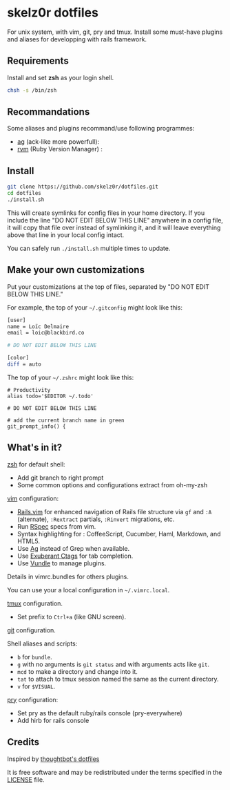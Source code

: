 # skelz0r dotfiles

For unix system, with vim, git, pry and tmux.
Install some must-have plugins and aliases for developping with rails framework.

## Requirements

Install and set **zsh** as your login shell.

```sh
chsh -s /bin/zsh
```

## Recommandations

Some aliases and plugins recommand/use following programmes:

* [ag](https://github.com/ggreer/the_silver_searcher) (ack-like more powerfull):
* [rvm](https://rvm.io) (Ruby Version Manager) :

## Install

```sh
git clone https://github.com/skelz0r/dotfiles.git
cd dotfiles
./install.sh
```

This will create symlinks for config files in your home directory. If you
include the line "DO NOT EDIT BELOW THIS LINE" anywhere in a config file, it
will copy that file over instead of symlinking it, and it will leave
everything above that line in your local config intact.

You can safely run `./install.sh` multiple times to update.

## Make your own customizations

Put your customizations at the top of files, separated by "DO NOT EDIT BELOW
THIS LINE."

For example, the top of your `~/.gitconfig` might look like this:

```sh
[user]
name = Loïc Delmaire
email = loic@blackbird.co

# DO NOT EDIT BELOW THIS LINE

[color]
diff = auto
```

The top of your `~/.zshrc` might look like this:

```
# Productivity
alias todo='$EDITOR ~/.todo'

# DO NOT EDIT BELOW THIS LINE

# add the current branch name in green
git_prompt_info() {
```


## What's in it?

[zsh](http://www.zsh.org/) for default shell:

* Add git branch to right prompt
* Some common options and configurations extract from oh-my-zsh

[vim](http://www.vim.org/) configuration:

* [Rails.vim](https://github.com/tpope/vim-rails) for enhanced navigation of
  Rails file structure via `gf` and `:A` (alternate), `:Rextract` partials,
  `:Rinvert` migrations, etc.
* Run [RSpec](https://www.relishapp.com/rspec) specs from vim.
* Syntax highlighting for : CoffeeScript, Cucumber, Haml, Markdown, and
  HTML5.
* Use [Ag](https://github.com/ggreer/the_silver_searcher) instead of Grep when
  available.
* Use [Exuberant Ctags](http://ctags.sourceforge.net/) for tab completion.
* Use [Vundle](https://github.com/gmarik/vundle) to manage plugins.

Details in vimrc.bundles for others plugins.

You can use your a local configuration in `~/.vimrc.local`.

[tmux](http://tmux.sourceforge.net/) configuration.

* Set prefix to `Ctrl+a` (like GNU screen).

[git](http://git-scm.com/) configuration.

Shell aliases and scripts:

* `b` for `bundle`.
* `g` with no arguments is `git status` and with arguments acts like `git`.
* `mcd` to make a directory and change into it.
* `tat` to attach to tmux session named the same as the current directory.
* `v` for `$VISUAL`.

[pry](https://github.com/pry/pry) configuration:

* Set pry as the default ruby/rails console (pry-everywhere)
* Add hirb for rails console

## Credits

Inspired by [thoughtbot's dotfiles](https://github.com/thoughtbot/dotfiles)

It is free software and may be
redistributed under the terms specified in the [LICENSE](LICENSE) file.

